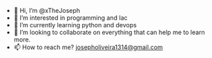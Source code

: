 - 👋 Hi, I’m @xTheJoseph
- 👀 I’m interested in programming and Iac
- 🌱 I’m currently learning python and devops
- 💞️ I’m looking to collaborate on everything that can help me to learn more.
- 📫 How to reach me? josepholiveira1314@gmail.com

<!---
xTheJoseph/xTheJoseph is a ✨ special ✨ repository because its `README.md` (this file) appears on your GitHub profile.
You can click the Preview link to take a look at your changes.
--->
